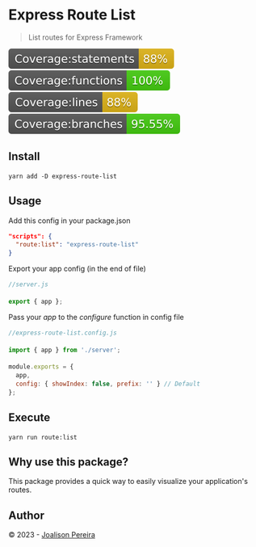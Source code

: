 # Express Route List

> List routes for Express Framework

![](./docs/badge-statements.svg) ![](./docs/badge-functions.svg) ![](./docs/badge-lines.svg) ![](./docs/badge-branches.svg)

[license-url]: https://opensource.org/licenses/MIT

## Install

```
yarn add -D express-route-list
```

## Usage

Add this config in your package.json

```json
"scripts": {
  "route:list": "express-route-list"
}
```

Export your app config (in the end of file)

```js
//server.js

export { app };
```

Pass your _app_ to the _configure_ function in config file

```js
//express-route-list.config.js

import { app } from './server';

module.exports = {
  app,
  config: { showIndex: false, prefix: '' } // Default
};
```

## Execute

```
yarn run route:list
```

## Why use this package?

This package provides a quick way to easily visualize your application's routes.

## Author

© 2023 - [Joalison Pereira](https://joalisonpereira.github.io/)
